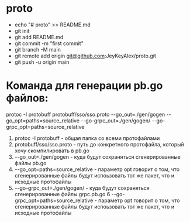 # proto

- echo "# proto" >> README.md
- git init
- git add README.md
- git commit -m "first commit"
- git branch -M main
- git remote add origin git@github.com:JeyKeyAlex/proto.git
- git push -u origin main

# Команда для генерации pb.go файлов:

protoc -I protobuff protobuff/sso/sso.proto --go_out=./gen/gogen --go_opt=paths=source_relative --go-grpc_out=./gen/gogen/ --go-grpc_opt=paths=source_relative

1. protoc -I protobuff - общая папка со всеми протофайлами
2. protobuff/sso/sso.proto - путь до конкретного протофайла, который хочу скомпилировать в pb.go
3. --go_out=./gen/gogen - куда будут сохраняться сгенерированные файлы pb.go
4. --go_opt=paths=source_relative - параметр opt говорит о том, что сгенерированные файлы будут испоьзовать тот же пакет, что и исходные протофайлы
5. --go-grpc_out=./gen/gogen/ - куда будут сохраняться сгенерированные файлы grpc.pb.go
6  --go-grpc_opt=paths=source_relative - параметр opt говорит о том, что сгенерированные файлы будут испоьзовать тот же пакет, что и исходные протофайлы
